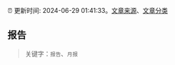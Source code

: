 :alarm_clock: 更新时间: 2024-06-29 01:41:33。[文章来源](/README.md)、[文章分类](/TAGS.md)

## 报告


> 关键字：`报告`、`月报`



